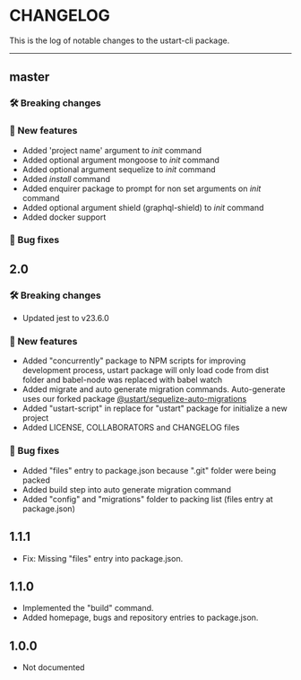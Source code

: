 # CHANGELOG

This is the log of notable changes to the ustart-cli package.

----

## master

### 🛠 Breaking changes

### 🎉 New features

- Added 'project name' argument to *init* command
- Added optional argument mongoose to *init* command
- Added optional argument sequelize to *init* command
- Added *install* command
- Added enquirer package to prompt for non set arguments on *init* command
- Added optional argument shield (graphql-shield) to *init* command
- Added docker support

### 🐛 Bug fixes

## 2.0

### 🛠 Breaking changes

- Updated jest to v23.6.0

### 🎉 New features

- Added "concurrently" package to NPM scripts for improving development process, ustart package will only load code from dist folder and babel-node was replaced with babel watch
- Added migrate and auto generate migration commands. Auto-generate uses our forked package [@ustart/sequelize-auto-migrations](https://www.npmjs.com/package/@ustart/sequelize-auto-migrations)
- Added "ustart-script" in replace for "ustart" package for initialize a new project
- Added LICENSE, COLLABORATORS and CHANGELOG files

### 🐛 Bug fixes

- Added "files" entry to package.json because ".git" folder were being packed
- Added build step into auto generate migration command
- Added "config" and "migrations" folder to packing list (files entry at package.json)

## 1.1.1

- Fix: Missing "files" entry into package.json.

## 1.1.0

- Implemented the "build" command.
- Added homepage, bugs and repository entries to package.json.

## 1.0.0

- Not documented
